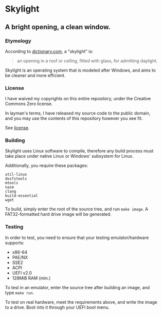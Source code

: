 # Skylight
## A bright opening, a clean window.

### **Etymology**
According to [dictionary.com](https://www.dictionary.com/browse/skylight#), a "skylight" is:
> an opening in a roof or ceiling, fitted with glass, for admitting daylight.

Skylight is an operating system that is modeled after Windows, and aims to be cleaner and more efficient.

### **License**
I have waived my copyrights on this entire repository, under the Creative Commons Zero license.

In layman's terms, I have released my source code to the public domain, and you may use the contents of this repository however you see fit.

See [license](LICENSE).

### **Building**
Skylight uses Linux software to compile, therefore any build process must take place under native Linux or Windows' subsystem for Linux.

Additionally, you require these packages:
```
util-linux 
dosfstools 
mtools 
nasm 
clang 
build-essential 
wget
```

To build, simply enter the root of the source tree, and run `make image`. A FAT32-formatted hard drive image will be generated.

### Testing
In order to test, you need to ensure that your testing emulator/hardware supports:
 - x86-64
 - PAE/NX
 - SSE2
 - ACPI
 - UEFI v2.0
 - 128MiB RAM (min.)

To test in an emulator, enter the source tree after building an image, and type `make run`.

To test on real hardware, meet the requirements above, and write the image to a drive.
Boot into it through your UEFI boot menu.
